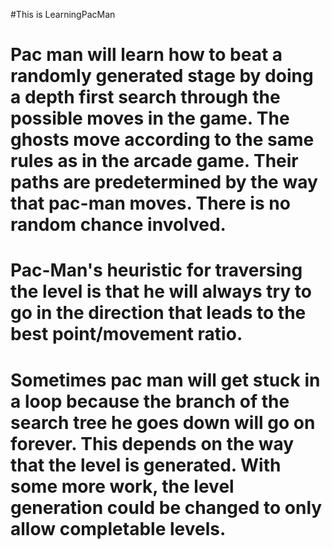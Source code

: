 #This is LearningPacMan
# 
#	Pac man will learn how to beat a randomly generated stage by doing a depth first search through the possible moves in the game.  The ghosts move according to the same rules as in the arcade game.  Their paths are predetermined by the way that pac-man moves.  There is no random chance involved.
#	Pac-Man's heuristic for traversing the level is that he will always try to go in the direction that leads to the best point/movement ratio.
#	Sometimes pac man will get stuck in a loop because the branch of the search tree he goes down will go on forever.  This  depends on the way that the level is generated.  With some more work, the level generation could be changed to only allow completable levels.

